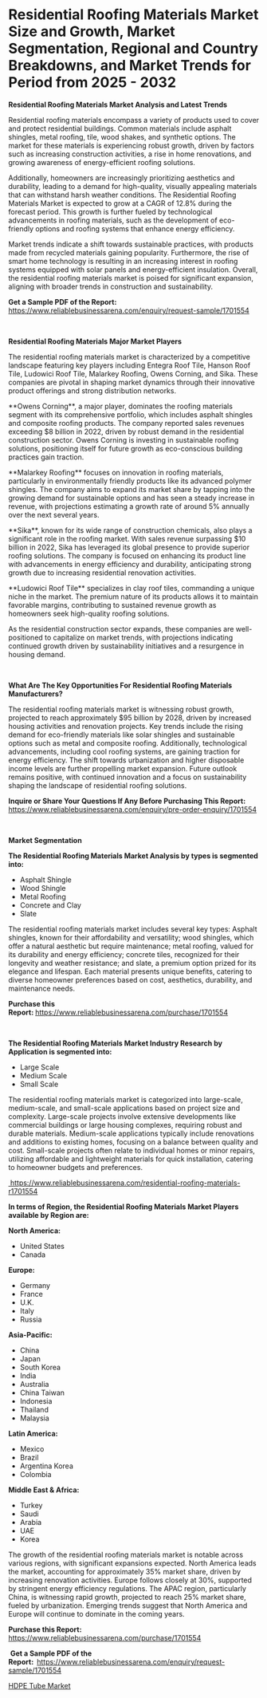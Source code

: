 <p><h1>Residential Roofing Materials Market Size and Growth, Market Segmentation, Regional and Country Breakdowns, and Market Trends for Period from 2025 -  2032</h1></p><p><strong>Residential Roofing Materials Market Analysis and Latest Trends</strong></p>
<p><p>Residential roofing materials encompass a variety of products used to cover and protect residential buildings. Common materials include asphalt shingles, metal roofing, tile, wood shakes, and synthetic options. The market for these materials is experiencing robust growth, driven by factors such as increasing construction activities, a rise in home renovations, and growing awareness of energy-efficient roofing solutions. </p><p>Additionally, homeowners are increasingly prioritizing aesthetics and durability, leading to a demand for high-quality, visually appealing materials that can withstand harsh weather conditions. The Residential Roofing Materials Market is expected to grow at a CAGR of 12.8% during the forecast period. This growth is further fueled by technological advancements in roofing materials, such as the development of eco-friendly options and roofing systems that enhance energy efficiency.</p><p>Market trends indicate a shift towards sustainable practices, with products made from recycled materials gaining popularity. Furthermore, the rise of smart home technology is resulting in an increasing interest in roofing systems equipped with solar panels and energy-efficient insulation. Overall, the residential roofing materials market is poised for significant expansion, aligning with broader trends in construction and sustainability.</p></p>
<p><strong>Get a Sample PDF of the Report:&nbsp;</strong> <a href="https://www.reliablebusinessarena.com/enquiry/request-sample/1701554?utm_campaign=2514&utm_medium=2&utm_source=Github&utm_content=ia&utm_term=01042025&utm_id=residential-roofing-materials">https://www.reliablebusinessarena.com/enquiry/request-sample/1701554</a></p>
<p>&nbsp;</p>
<p><strong>Residential Roofing Materials Major Market Players</strong></p>
<p><p>The residential roofing materials market is characterized by a competitive landscape featuring key players including Entegra Roof Tile, Hanson Roof Tile, Ludowici Roof Tile, Malarkey Roofing, Owens Corning, and Sika. These companies are pivotal in shaping market dynamics through their innovative product offerings and strong distribution networks.</p><p>**Owens Corning**, a major player, dominates the roofing materials segment with its comprehensive portfolio, which includes asphalt shingles and composite roofing products. The company reported sales revenues exceeding $8 billion in 2022, driven by robust demand in the residential construction sector. Owens Corning is investing in sustainable roofing solutions, positioning itself for future growth as eco-conscious building practices gain traction.</p><p>**Malarkey Roofing** focuses on innovation in roofing materials, particularly in environmentally friendly products like its advanced polymer shingles. The company aims to expand its market share by tapping into the growing demand for sustainable options and has seen a steady increase in revenue, with projections estimating a growth rate of around 5% annually over the next several years.</p><p>**Sika**, known for its wide range of construction chemicals, also plays a significant role in the roofing market. With sales revenue surpassing $10 billion in 2022, Sika has leveraged its global presence to provide superior roofing solutions. The company is focused on enhancing its product line with advancements in energy efficiency and durability, anticipating strong growth due to increasing residential renovation activities.</p><p>**Ludowici Roof Tile** specializes in clay roof tiles, commanding a unique niche in the market. The premium nature of its products allows it to maintain favorable margins, contributing to sustained revenue growth as homeowners seek high-quality roofing solutions.</p><p>As the residential construction sector expands, these companies are well-positioned to capitalize on market trends, with projections indicating continued growth driven by sustainability initiatives and a resurgence in housing demand.</p></p>
<p>&nbsp;</p>
<p><strong>What Are The Key Opportunities For Residential Roofing Materials Manufacturers?</strong></p>
<p><p>The residential roofing materials market is witnessing robust growth, projected to reach approximately $95 billion by 2028, driven by increased housing activities and renovation projects. Key trends include the rising demand for eco-friendly materials like solar shingles and sustainable options such as metal and composite roofing. Additionally, technological advancements, including cool roofing systems, are gaining traction for energy efficiency. The shift towards urbanization and higher disposable income levels are further propelling market expansion. Future outlook remains positive, with continued innovation and a focus on sustainability shaping the landscape of residential roofing solutions.</p></p>
<p><strong>Inquire or Share Your Questions If Any Before Purchasing This Report:</strong> <a href="https://www.reliablebusinessarena.com/enquiry/pre-order-enquiry/1701554?utm_campaign=2514&utm_medium=2&utm_source=Github&utm_content=ia&utm_term=01042025&utm_id=residential-roofing-materials">https://www.reliablebusinessarena.com/enquiry/pre-order-enquiry/1701554</a></p>
<p>&nbsp;</p>
<p><strong>Market Segmentation</strong></p>
<p><strong>The Residential Roofing Materials Market Analysis by types is segmented into:</strong></p>
<p><ul><li>Asphalt Shingle</li><li>Wood Shingle</li><li>Metal Roofing</li><li>Concrete and Clay</li><li>Slate</li></ul></p>
<p><p>The residential roofing materials market includes several key types: Asphalt shingles, known for their affordability and versatility; wood shingles, which offer a natural aesthetic but require maintenance; metal roofing, valued for its durability and energy efficiency; concrete tiles, recognized for their longevity and weather resistance; and slate, a premium option prized for its elegance and lifespan. Each material presents unique benefits, catering to diverse homeowner preferences based on cost, aesthetics, durability, and maintenance needs.</p></p>
<p><strong>Purchase this Report:&nbsp;</strong><a href="https://www.reliablebusinessarena.com/purchase/1701554?utm_campaign=2514&utm_medium=2&utm_source=Github&utm_content=ia&utm_term=01042025&utm_id=residential-roofing-materials">https://www.reliablebusinessarena.com/purchase/1701554</a></p>
<p>&nbsp;</p>
<p><strong>The Residential Roofing Materials Market Industry Research by Application is segmented into:</strong></p>
<p><ul><li>Large Scale</li><li>Medium Scale</li><li>Small Scale</li></ul></p>
<p><p>The residential roofing materials market is categorized into large-scale, medium-scale, and small-scale applications based on project size and complexity. Large-scale projects involve extensive developments like commercial buildings or large housing complexes, requiring robust and durable materials. Medium-scale applications typically include renovations and additions to existing homes, focusing on a balance between quality and cost. Small-scale projects often relate to individual homes or minor repairs, utilizing affordable and lightweight materials for quick installation, catering to homeowner budgets and preferences.</p></p>
<p><a href="https://www.reliablebusinessarena.com/residential-roofing-materials-r1701554?utm_campaign=2514&utm_medium=2&utm_source=Github&utm_content=ia&utm_term=01042025&utm_id=residential-roofing-materials">&nbsp;https://www.reliablebusinessarena.com/residential-roofing-materials-r1701554</a></p>
<p><strong>In terms of Region, the Residential Roofing Materials Market Players available by Region are:</strong></p>
<p>
    <p> <strong> North America: </strong>
        <ul>
            <li>United States</li>
            <li>Canada</li>
        </ul>
        </p> 
    <p> <strong> Europe: </strong>
        <ul>
            <li>Germany</li>
            <li>France</li>
            <li>U.K.</li>
            <li>Italy</li>
            <li>Russia</li>
        </ul>
        </p> 
    <p> <strong> Asia-Pacific: </strong>
        <ul>
            <li>China</li>
            <li>Japan</li>
            <li>South Korea</li>
            <li>India</li>
            <li>Australia</li>
            <li>China Taiwan</li>
            <li>Indonesia</li>
            <li>Thailand</li>
            <li>Malaysia</li>
        </ul>
        </p> 
    <p> <strong> Latin America: </strong>
        <ul>
            <li>Mexico</li>
            <li>Brazil</li>
            <li>Argentina Korea</li>
            <li>Colombia</li>
        </ul>
        </p> 
    <p> <strong> Middle East & Africa: </strong>
        <ul>
            <li>Turkey</li>
            <li>Saudi</li>
            <li>Arabia</li>
            <li>UAE</li>
            <li>Korea</li>
        </ul>
    </p>
    </p>
<p><p>The growth of the residential roofing materials market is notable across various regions, with significant expansions expected. North America leads the market, accounting for approximately 35% market share, driven by increasing renovation activities. Europe follows closely at 30%, supported by stringent energy efficiency regulations. The APAC region, particularly China, is witnessing rapid growth, projected to reach 25% market share, fueled by urbanization. Emerging trends suggest that North America and Europe will continue to dominate in the coming years.</p></p>
<p><strong>Purchase this Report: </strong><a href="https://www.reliablebusinessarena.com/purchase/1701554?utm_campaign=2514&utm_medium=2&utm_source=Github&utm_content=ia&utm_term=01042025&utm_id=residential-roofing-materials">https://www.reliablebusinessarena.com/purchase/1701554</a></p>
<p>&nbsp;<strong>Get a Sample PDF of the Report:&nbsp;&nbsp;</strong><a href="https://www.reliablebusinessarena.com/enquiry/request-sample/1701554?utm_campaign=2514&utm_medium=2&utm_source=Github&utm_content=ia&utm_term=01042025&utm_id=residential-roofing-materials">https://www.reliablebusinessarena.com/enquiry/request-sample/1701554</a></p>
<p><strong></strong></p>
<p><p><a href="https://github.com/WashimHussain441/Market-Research-Report-List-2/blob/main/hdpe-tube-market.md?utm_campaign=2514&utm_medium=2&utm_source=Github&utm_content=ia&utm_term=01042025&utm_id=residential-roofing-materials">HDPE Tube Market</a></p></p>